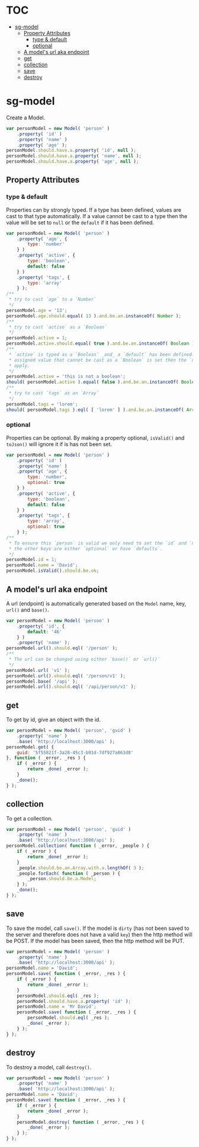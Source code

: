 # TOC
   - [sg-model](#sg-model)
     - [Property Attributes](#sg-model-property-attributes)
       - [type & default](#sg-model-property-attributes-type--default)
       - [optional](#sg-model-property-attributes-optional)
     - [A model's url aka endpoint](#sg-model-a-models-url-aka-endpoint)
     - [get](#sg-model-get)
     - [collection](#sg-model-collection)
     - [save](#sg-model-save)
     - [destroy](#sg-model-destroy)
<a name=""></a>
 
<a name="sg-model"></a>
# sg-model
Create a Model.

```js
var personModel = new Model( 'person' )
	.property( 'id' )
	.property( 'name' )
	.property( 'age' );
personModel.should.have.a.property( 'id', null );
personModel.should.have.a.property( 'name', null );
personModel.should.have.a.property( 'age', null );
```

<a name="sg-model-property-attributes"></a>
## Property Attributes
<a name="sg-model-property-attributes-type--default"></a>
### type & default
Properties can by strongly typed. If a type has been defined, values are cast to that type automatically. If a value cannot be cast to a type then the value will be set to `null` or the `default` if it has been defined.

```js
var personModel = new Model( 'person' )
	.property( 'age', {
		type: 'number'
	} )
	.property( 'active', {
		type: 'boolean',
		default: false
	} )
	.property( 'tags', {
		type: 'array'
	} );
/**
 * try to cast `age` to a `Number`
 */
personModel.age = '13';
personModel.age.should.equal( 13 ).and.be.an.instanceOf( Number );
/**
 * try to cast `active` as a `Boolean`
 */
personModel.active = 1;
personModel.active.should.equal( true ).and.be.an.instanceOf( Boolean );
/**
 * `active` is typed as a `Boolean` _and_ a `default` has been defined. When an
 * assigned value that cannot be cast as a `Boolean` is set then the `default` will
 * apply.
 */
personModel.active = 'this is not a boolean';
should( personModel.active ).equal( false ).and.be.an.instanceOf( Boolean );
/**
 * try to cast `tags` as an `Array`
 */
personModel.tags = 'lorem';
should( personModel.tags ).eql( [ 'lorem' ] ).and.be.an.instanceOf( Array );
```

<a name="sg-model-property-attributes-optional"></a>
### optional
Properties can be optional. By making a property optional, `isValid()` and `toJson()` will ignore it if is has not been set.

```js
var personModel = new Model( 'person' )
	.property( 'id' )
	.property( 'name' )
	.property( 'age', {
		type: 'number',
		optional: true
	} )
	.property( 'active', {
		type: 'boolean',
		default: false
	} )
	.property( 'tags', {
		type: 'array',
		optional: true
	} );
/**
 * To ensure this `person` is valid we only need to set the `id` and `name` because
 * the other keys are either `optional` or have `defaults`.
 */
personModel.id = 1;
personModel.name = 'David';
personModel.isValid().should.be.ok;
```

<a name="sg-model-a-models-url-aka-endpoint"></a>
## A model's url aka endpoint
A url (endpoint) is automatically generated based on the `Model` name, key, `url()` and `base()`.

```js
var personModel = new Model( 'person' )
	.property( 'id', {
		default: '46'
	} )
	.property( 'name' );
personModel.url().should.eql( '/person' );
/**
 * The url can be changed using either `base()` or `url()`
 */
personModel.url( 'v1' );
personModel.url().should.eql( '/person/v1' );
personModel.base( '/api' );
personModel.url().should.eql( '/api/person/v1' );
```

<a name="sg-model-get"></a>
## get
To get by id, give an object with the id.

```js
var personModel = new Model( 'person', 'guid' )
	.property( 'name' )
	.base( 'http://localhost:3000/api' );
personModel.get( {
	guid: '5f55821f-3a28-45c3-b91d-7df927a863d8'
}, function ( _error, _res ) {
	if ( _error ) {
		return _done( _error );
	}
	_done();
} );
```

<a name="sg-model-collection"></a>
## collection
To get a collection.

```js
var personModel = new Model( 'person', 'guid' )
	.property( 'name' )
	.base( 'http://localhost:3000/api' );
personModel.collection( function ( _error, _people ) {
	if ( _error ) {
		return _done( _error );
	}
	_people.should.be.an.Array.with.a.lengthOf( 3 );
	_people.forEach( function ( _person ) {
		_person.should.be.a.Model;
	} );
	_done();
} );
```

<a name="sg-model-save"></a>
## save
To save the model, call `save()`. If the model is `dirty` (has not been saved to the server and therefore does not have a valid `key`) then the http method will be POST. If the model has been saved, then the http method will be PUT.

```js
var personModel = new Model( 'person' )
	.property( 'name' )
	.base( 'http://localhost:3000/api' );
personModel.name = 'David';
personModel.save( function ( _error, _res ) {
	if ( _error ) {
		return _done( _error );
	}
	personModel.should.eql( _res );
	personModel.should.have.a.property( 'id' );
	personModel.name = 'Mr David';
	personModel.save( function ( _error, _res ) {
		personModel.should.eql( _res );
		_done( _error );
	} );
} );
```

<a name="sg-model-destroy"></a>
## destroy
To destroy a model, call `destroy()`.

```js
var personModel = new Model( 'person' )
	.property( 'name' )
	.base( 'http://localhost:3000/api' );
personModel.name = 'David';
personModel.save( function ( _error, _res ) {
	if ( _error ) {
		return _done( _error );
	}
	personModel.destroy( function ( _error, _res ) {
		_done( _error );
	} );
} );
```

